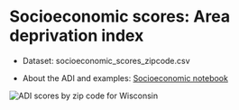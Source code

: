 # Socioeconomic scores: Area deprivation index

 - Dataset: socioeconomic_scores_zipcode.csv
 
 - About the ADI and examples: [Socioeconomic notebook](https://github.com/datakind/UWWi_DataDive_Dec22/blob/main/external_datasets/socioeconomic_dataset/Socioeconomic_ADI_scores_example.ipynb)
 
 
![ADI scores by zip code for Wisconsin](https://github.com/datakind/UWWi_DataDive_Dec22/blob/main/external_datasets/socioeconomic_dataset/choropleth_wisconsin.png")